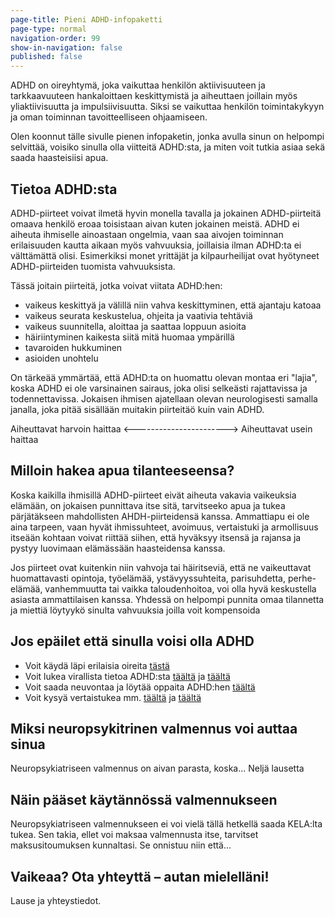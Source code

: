 ```yaml
---
page-title: Pieni ADHD-infopaketti
page-type: normal
navigation-order: 99
show-in-navigation: false
published: false
---
```


ADHD on oireyhtymä, joka vaikuttaa henkilön aktiivisuuteen ja tarkkaavuuteen hankaloittaen keskittymistä ja aiheuttaen joillain myös yliaktiivisuutta ja impulsiivisuutta.
Siksi se vaikuttaa henkilön toimintakykyyn ja oman toiminnan tavoitteelliseen ohjaamiseen.

Olen koonnut tälle sivulle pienen infopaketin, jonka avulla sinun on helpompi selvittää, voisiko sinulla olla viitteitä ADHD:sta, ja miten voit tutkia asiaa sekä saada haasteisiisi apua.

## Tietoa ADHD:sta

ADHD-piirteet voivat ilmetä hyvin monella tavalla ja jokainen ADHD-piirteitä omaava henkilö eroaa toisistaan aivan kuten jokainen meistä. ADHD ei aiheuta ihmiselle ainoastaan ongelmia, vaan saa aivojen toiminnan erilaisuuden kautta aikaan myös vahvuuksia, joillaisia ilman ADHD:ta ei välttämättä olisi. Esimerkiksi monet yrittäjät ja kilpaurheilijat ovat hyötyneet ADHD-piirteiden tuomista vahvuuksista.

Tässä joitain piirteitä, jotka voivat viitata ADHD:hen:
- vaikeus keskittyä ja välillä niin vahva keskittyminen, että ajantaju katoaa
- vaikeus seurata keskustelua, ohjeita ja vaativia tehtäviä
- vaikeus suunnitella, aloittaa ja saattaa loppuun asioita
- häiriintyminen kaikesta siitä mitä huomaa ympärillä
- tavaroiden hukkuminen
- asioiden unohtelu

On tärkeää ymmärtää, että ADHD:ta on huomattu olevan montaa eri "lajia", koska ADHD ei ole varsinainen sairaus, joka olisi selkeästi rajattavissa ja todennettavissa. Jokaisen ihmisen ajatellaan olevan neurologisesti samalla janalla, joka pitää sisällään muitakin piirteitäö kuin vain ADHD.

Aiheuttavat harvoin haittaa <-----------------------> Aiheuttavat usein haittaa


## Milloin hakea apua tilanteeseensa?

Koska kaikilla ihmisillä ADHD-piirteet eivät aiheuta vakavia vaikeuksia elämään, on jokaisen punnittava itse sitä, tarvitseeko apua ja tukea pärjätäkseen mahdollisten AHDH-piirteidensä kanssa.
Ammattiapu ei ole aina tarpeen, vaan hyvät ihmissuhteet, avoimuus, vertaistuki ja armollisuus itseään kohtaan voivat riittää siihen, että hyväksyy itsensä ja rajansa ja pystyy luovimaan elämässään haasteidensa kanssa.

Jos piirteet ovat kuitenkin niin vahvoja tai häiritseviä, että ne vaikeuttavat huomattavasti opintoja, työelämää, ystävyyssuhteita, parisuhdetta, perhe-elämää, vanhemmuutta tai vaikka taloudenhoitoa, voi olla hyvä keskustella asiasta ammattilaisen kanssa. Yhdessä on helpompi punnita omaa tilannetta ja miettiä löytyykö sinulta vahvuuksia joilla voit kompensoida

## Jos epäilet että sinulla voisi olla ADHD

* Voit käydä läpi erilaisia oireita [tästä](https://paivitasala.wordpress.com/testeja/addadhd-testi/)
* Voit lukea virallista tietoa ADHD:sta [täältä](http://www.kaypahoito.fi/web/kh/suositukset/suositus?id=hoi50061#NaN) ja [täältä](http://adhdtutuksi.fi/)
* Voit saada neuvontaa ja löytää oppaita ADHD:hen [täältä](http://www.adhd-liitto.fi/)
* Voit kysyä vertaistukea mm. [täältä](http://adhd-aikuiset.org/portal/) ja [täältä](http://www.omavoima.info/vertaistukitoiminta)

## Miksi neuropsykitrinen valmennus voi auttaa sinua

Neuropsykiatriseen valmennus on aivan parasta, koska... Neljä lausetta

## Näin pääset käytännössä valmennukseen

Neuropsykiatriseen valmennukseen ei voi vielä tällä hetkellä saada KELA:lta tukea. Sen takia, ellet voi maksaa valmennusta itse, tarvitset maksusitoumuksen kunnaltasi. Se onnistuu niin että...

## Vaikeaa? Ota yhteyttä – autan mielelläni!

Lause ja yhteystiedot.
